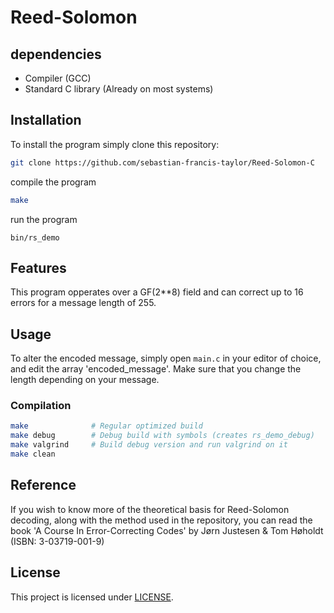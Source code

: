 # Reed-Solomon

## dependencies
- Compiler (GCC)
- Standard C library (Already on most systems)

## Installation
To install the program simply clone this repository:
```bash
git clone https://github.com/sebastian-francis-taylor/Reed-Solomon-C
```
compile the program
```bash
make
```
run the program
```
bin/rs_demo
```

## Features
This program opperates over a GF(2**8) field and can correct up to 16 errors for a message length of 255.

## Usage
To alter the encoded message, simply open `main.c` in your editor of choice, and edit the array 'encoded_message'. Make sure that you change the length depending on your message.

### Compilation
```bash
make              # Regular optimized build
make debug        # Debug build with symbols (creates rs_demo_debug)
make valgrind     # Build debug version and run valgrind on it
make clean 
```
## Reference
If you wish to know more of the theoretical basis for Reed-Solomon decoding, along with the method used in the repository, you can read the book 'A Course In Error-Correcting Codes' by Jørn Justesen & Tom Høholdt (ISBN: 3-03719-001-9)

## License
This project is licensed under [LICENSE](LICENSE).
